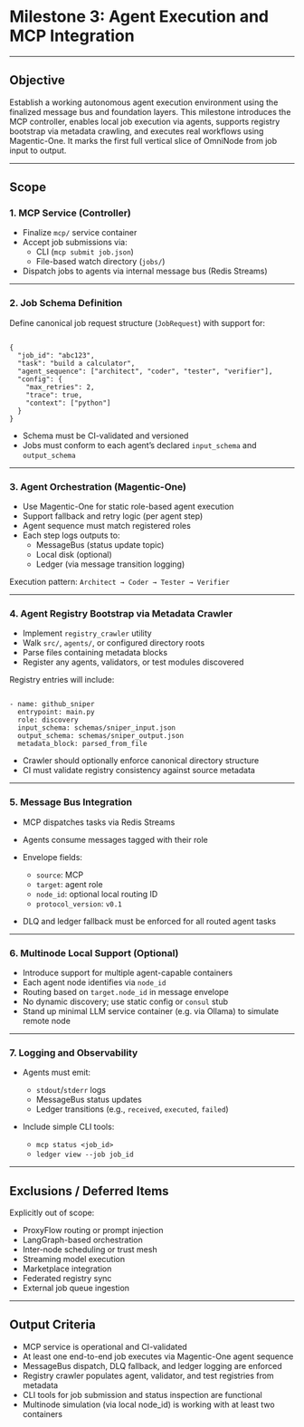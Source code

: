 <!-- === OmniNode:Metadata ===
metadata_version: 0.1.0
protocol_version: 1.1.0
owner: OmniNode Team
copyright: OmniNode Team
schema_version: 1.1.0
name: milestone_3_planning.md
version: 1.0.0
uuid: 3d82990f-08d7-48eb-8c67-569ceac0660b
author: OmniNode Team
created_at: 2025-05-28T12:40:26.549880
last_modified_at: 2025-05-28T17:20:04.680410
description: Stamped by ONEX
state_contract: state_contract://default
lifecycle: active
hash: 7aa51fe008775d81fa232fb1e116e2ad0689f43bef27c9fb345335a7717e651f
entrypoint: python@milestone_3_planning.md
runtime_language_hint: python>=3.11
namespace: omnibase.stamped.milestone_3_planning
meta_type: tool
<!-- === /OmniNode:Metadata === -->


# Milestone 3: Agent Execution and MCP Integration

---

## Objective

Establish a working autonomous agent execution environment using the finalized message bus and foundation layers. This milestone introduces the MCP controller, enables local job execution via agents, supports registry bootstrap via metadata crawling, and executes real workflows using Magentic-One. It marks the first full vertical slice of OmniNode from job input to output.

---

## Scope

### 1. MCP Service (Controller)

- Finalize `mcp/` service container
- Accept job submissions via:
  - CLI (`mcp submit job.json`)
  - File-based watch directory (`jobs/`)
- Dispatch jobs to agents via internal message bus (Redis Streams)

---

### 2. Job Schema Definition

Define canonical job request structure (`JobRequest`) with support for:

<pre><code class="json">
{
  "job_id": "abc123",
  "task": "build a calculator",
  "agent_sequence": ["architect", "coder", "tester", "verifier"],
  "config": {
    "max_retries": 2,
    "trace": true,
    "context": ["python"]
  }
}
</code></pre>

- Schema must be CI-validated and versioned
- Jobs must conform to each agent’s declared `input_schema` and `output_schema`

---

### 3. Agent Orchestration (Magentic-One)

- Use Magentic-One for static role-based agent execution
- Support fallback and retry logic (per agent step)
- Agent sequence must match registered roles
- Each step logs outputs to:
  - MessageBus (status update topic)
  - Local disk (optional)
  - Ledger (via message transition logging)

Execution pattern: `Architect → Coder → Tester → Verifier`

---

### 4. Agent Registry Bootstrap via Metadata Crawler

- Implement `registry_crawler` utility
- Walk `src/`, `agents/`, or configured directory roots
- Parse files containing metadata blocks
- Register any agents, validators, or test modules discovered

Registry entries will include:

<pre><code class="yaml">
- name: github_sniper
  entrypoint: main.py
  role: discovery
  input_schema: schemas/sniper_input.json
  output_schema: schemas/sniper_output.json
  metadata_block: parsed_from_file
</code></pre>

- Crawler should optionally enforce canonical directory structure
- CI must validate registry consistency against source metadata

---

### 5. Message Bus Integration

- MCP dispatches tasks via Redis Streams
- Agents consume messages tagged with their role
- Envelope fields:
  - `source`: MCP
  - `target`: agent role
  - `node_id`: optional local routing ID
  - `protocol_version`: `v0.1`

- DLQ and ledger fallback must be enforced for all routed agent tasks

---

### 6. Multinode Local Support (Optional)

- Introduce support for multiple agent-capable containers
- Each agent node identifies via `node_id`
- Routing based on `target.node_id` in message envelope
- No dynamic discovery; use static config or `consul` stub
- Stand up minimal LLM service container (e.g. via Ollama) to simulate remote node

---

### 7. Logging and Observability

- Agents must emit:
  - `stdout`/`stderr` logs
  - MessageBus status updates
  - Ledger transitions (e.g., `received`, `executed`, `failed`)

- Include simple CLI tools:
  - `mcp status <job_id>`
  - `ledger view --job job_id`

---

## Exclusions / Deferred Items

Explicitly out of scope:
- ProxyFlow routing or prompt injection
- LangGraph-based orchestration
- Inter-node scheduling or trust mesh
- Streaming model execution
- Marketplace integration
- Federated registry sync
- External job queue ingestion

---

## Output Criteria

- MCP service is operational and CI-validated
- At least one end-to-end job executes via Magentic-One agent sequence
- MessageBus dispatch, DLQ fallback, and ledger logging are enforced
- Registry crawler populates agent, validator, and test registries from metadata
- CLI tools for job submission and status inspection are functional
- Multinode simulation (via local node_id) is working with at least two containers
